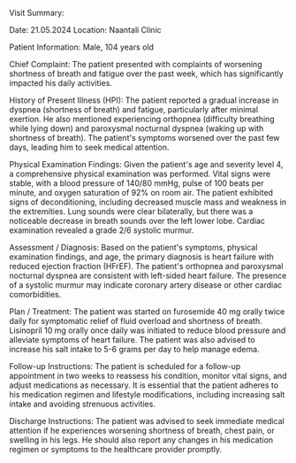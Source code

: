 Visit Summary:

Date: 21.05.2024
Location: Naantali Clinic

Patient Information:
Male, 104 years old

Chief Complaint:
The patient presented with complaints of worsening shortness of breath and fatigue over the past week, which has significantly impacted his daily activities.

History of Present Illness (HPI):
The patient reported a gradual increase in dyspnea (shortness of breath) and fatigue, particularly after minimal exertion. He also mentioned experiencing orthopnea (difficulty breathing while lying down) and paroxysmal nocturnal dyspnea (waking up with shortness of breath). The patient's symptoms worsened over the past few days, leading him to seek medical attention.

Physical Examination Findings:
Given the patient's age and severity level 4, a comprehensive physical examination was performed. Vital signs were stable, with a blood pressure of 140/80 mmHg, pulse of 100 beats per minute, and oxygen saturation of 92% on room air. The patient exhibited signs of deconditioning, including decreased muscle mass and weakness in the extremities. Lung sounds were clear bilaterally, but there was a noticeable decrease in breath sounds over the left lower lobe. Cardiac examination revealed a grade 2/6 systolic murmur.

Assessment / Diagnosis:
Based on the patient's symptoms, physical examination findings, and age, the primary diagnosis is heart failure with reduced ejection fraction (HFrEF). The patient's orthopnea and paroxysmal nocturnal dyspnea are consistent with left-sided heart failure. The presence of a systolic murmur may indicate coronary artery disease or other cardiac comorbidities.

Plan / Treatment:
The patient was started on furosemide 40 mg orally twice daily for symptomatic relief of fluid overload and shortness of breath. Lisinopril 10 mg orally once daily was initiated to reduce blood pressure and alleviate symptoms of heart failure. The patient was also advised to increase his salt intake to 5-6 grams per day to help manage edema.

Follow-up Instructions:
The patient is scheduled for a follow-up appointment in two weeks to reassess his condition, monitor vital signs, and adjust medications as necessary. It is essential that the patient adheres to his medication regimen and lifestyle modifications, including increasing salt intake and avoiding strenuous activities.

Discharge Instructions:
The patient was advised to seek immediate medical attention if he experiences worsening shortness of breath, chest pain, or swelling in his legs. He should also report any changes in his medication regimen or symptoms to the healthcare provider promptly.